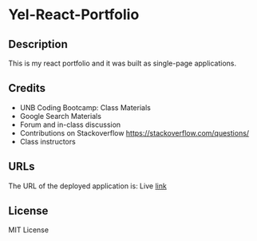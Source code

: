 # Yel-React-Portfolio

## Description
This is my react portfolio and it was built as single-page applications. 

## Credits

- UNB Coding Bootcamp: Class Materials 
- Google Search Materials
- Forum and in-class discussion 
- Contributions on Stackoverflow https://stackoverflow.com/questions/
- Class instructors

## URLs

The URL of the deployed application is: Live [link]()

## License

MIT License